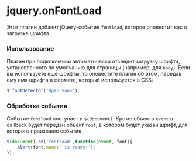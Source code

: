 # jquery.onFontLoad

Этот плагин добавит jQuery-событие `fontload`, которое оповестит вас о загрузке шрифта.

### Использование

Плагин при подключении автоматически отследит загрузку шрифта, установленного по умолчанию для страницы (например, для `body`).
Если вы используете ещё шрифты, то оповестите плагин об этом, передав ему имя шрифта в формате, который используется в CSS:

```javascript
$.fontDetector('Open Sans');
```

### Обработка события

Событие `fontload` поступает в `$(document)`.
Кроме объекта `event` в callback будет передан объект `font`, в котором будет указан шрифт, для которого произошло событие.

```javascript
$(document).on('fontload',function(event, font){
    alert(font.name+' is ready!');
});
```
